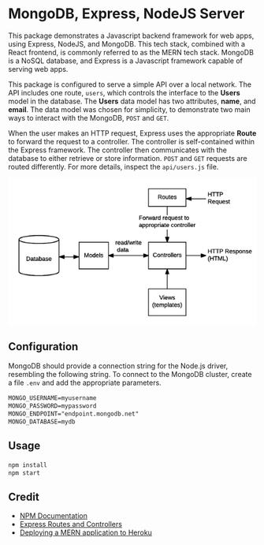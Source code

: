 # MongoDB, Express, NodeJS Server

This package demonstrates a Javascript backend framework for web apps, using Express, NodeJS, and MongoDB. This tech stack, combined with a React frontend, is commonly referred to as the MERN tech stack. MongoDB is a NoSQL database, and Express is a Javascript framework capable of serving web apps.

This package is configured to serve a simple API over a local network. The API includes one route, `users`, which controls the interface to the **Users** model in the database. The **Users** data model has two attributes, **name**, and **email**. The data model was chosen for simplicity, to demonstrate two main ways to interact with the MongoDB, `POST` and `GET`.

When the user makes an HTTP request, Express uses the appropriate **Route** to forward the request to a controller. The controller is self-contained within the Express framework. The controller then communicates with the database to either retrieve or store information. `POST` and `GET` requests are routed differently. For more details, inspect the `api/users.js` file.

![Routes](src/img/routes.png)

## Configuration

MongoDB should provide a connection string for the Node.js driver, resembling the following string. To connect to the MongoDB cluster, create a file `.env` and add the appropriate parameters.

```
MONGO_USERNAME=myusername
MONGO_PASSWORD=mypassword
MONGO_ENDPOINT="endpoint.mongodb.net"
MONGO_DATABASE=mydb
```

## Usage

```
npm install
npm start
```

## Credit
- [NPM Documentation](https://docs.npmjs.com/cli/start.html)
- [Express Routes and Controllers](https://developer.mozilla.org/en-US/docs/Learn/Server-side/Express_Nodejs/routes)
- [Deploying a MERN application to Heroku](https://www.freecodecamp.org/news/deploying-a-mern-application-using-mongodb-atlas-to-heroku/)
